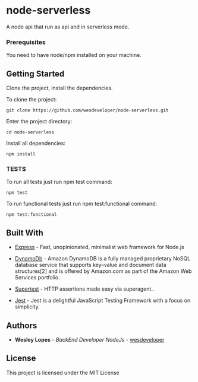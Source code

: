 # node-serverless

A node api that run as api and in serverless mode.

### Prerequisites

You need to have node/npm installed on your machine.

## Getting Started

Clone the project, install the dependencies.

To clone the project:
```
git clone https://github.com/wesdeveloper/node-serverless.git
```

Enter the project directory:

```
cd node-serverless
```

Install all dependencies:
```
npm install
```

### TESTS

To run all tests just run npm test command:
```
npm test

```

To run functional tests just run npm test:functional command:
```
npm test:functional

```

## Built With

* [Express](https://expressjs.com/) - Fast, unopinionated, minimalist web framework for Node.js

* [DynamoDb](https://www.mongodb.com/) - Amazon DynamoDB is a fully managed proprietary NoSQL database service that supports key–value and document data structures[2] and is offered by Amazon.com as part of the Amazon Web Services portfolio.

* [Supertest](https://github.com/visionmedia/supertest#readme) - HTTP assertions made easy via superagent..

* [Jest](https://jestjs.io/) - Jest is a delightful JavaScript Testing Framework with a focus on simplicity.

## Authors

* **Wesley Lopes** - *BackEnd Developer NodeJs* - [wesdeveloper](https://github.com/wesdeveloper)

## License

This project is licensed under the MIT License
